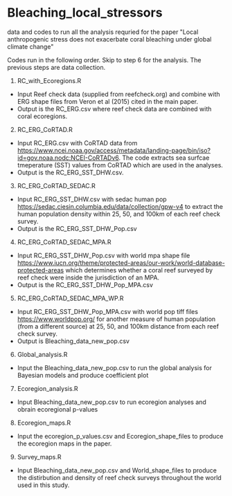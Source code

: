 # Bleaching_local_stressors

data and codes to run all the analysis requried for the paper "Local anthropogenic stress does not exacerbate coral bleaching under global climate change"

Codes run in the following order. Skip to step 6 for the analysis. The previous steps are data collection. 

1.	RC_with_Ecoregions.R
- Input Reef check data (supplied from reefcheck.org) and combine with ERG shape files from Veron et al (2015) cited in the main paper. 
- Output is the RC_ERG.csv where reef check data are combined with coral ecoregions.

2.	RC_ERG_CoRTAD.R
- Input RC_ERG.csv with CoRTAD data from https://www.ncei.noaa.gov/access/metadata/landing-page/bin/iso?id=gov.noaa.nodc:NCEI-CoRTADv6. The code extracts sea surfcae tmeperature (SST) values from CoRTAD which are used in the analyses.
- Output is the RC_ERG_SST_DHW.csv.

3.	RC_ERG_CoRTAD_SEDAC.R
- Input RC_ERG_SST_DHW.csv with sedac human pop https://sedac.ciesin.columbia.edu/data/collection/gpw-v4 to extract the human population density within 25, 50, and 100km of each reef check survey.
- Output is the RC_ERG_SST_DHW_Pop.csv

4.	RC_ERG_CoRTAD_SEDAC_MPA.R
- Input RC_ERG_SST_DHW_Pop.csv with world mpa shape file https://www.iucn.org/theme/protected-areas/our-work/world-database-protected-areas which determines whether a coral reef surveyed by reef check were inside the jurisdiction of an MPA.
- Output is the RC_ERG_SST_DHW_Pop_MPA.csv

5.	RC_ERG_CoRTAD_SEDAC_MPA_WP.R 
- Input RC_ERG_SST_DHW_Pop_MPA.csv with world pop tiff files https://www.worldpop.org/ for another measure of human population (from a different source) at 25, 50, and 100km distance from each reef check survey.
- Output is Bleaching_data_new_pop.csv

6.	Global_analysis.R
- Input the Bleaching_data_new_pop.csv to run the global analysis for Bayesian models and produce coefficient plot

7.	Ecoregion_analysis.R
- Input Bleaching_data_new_pop.csv to run ecoregion analyses and obrain ecoregional p-values 

8.	Ecoregion_maps.R
- Input the ecoregion_p_values.csv and Ecoregion_shape_files to produce the ecoregion maps in the paper. 

9.	Survey_maps.R
- Input Bleaching_data_new_pop.csv and World_shape_files to produce the distirbution and density of reef check surveys throughout the world used in this study. 

